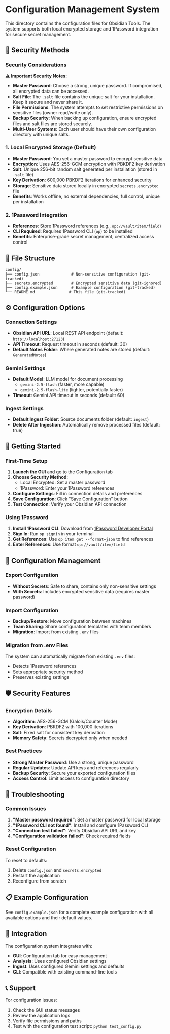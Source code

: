 # Configuration Management System

This directory contains the configuration files for Obsidian Tools. The system supports both local encrypted storage and 1Password integration for secure secret management.

## 🔐 Security Methods

### Security Considerations

**⚠️ Important Security Notes:**
- **Master Password**: Choose a strong, unique password. If compromised, all encrypted data can be accessed.
- **Salt File**: The `.salt` file contains the unique salt for your installation. Keep it secure and never share it.
- **File Permissions**: The system attempts to set restrictive permissions on sensitive files (owner read/write only).
- **Backup Security**: When backing up configuration, ensure encrypted files and salt files are stored securely.
- **Multi-User Systems**: Each user should have their own configuration directory with unique salts.

### 1. Local Encrypted Storage (Default)
- **Master Password**: You set a master password to encrypt sensitive data
- **Encryption**: Uses AES-256-GCM encryption with PBKDF2 key derivation
- **Salt**: Unique 256-bit random salt generated per installation (stored in `.salt` file)
- **Key Derivation**: 600,000 PBKDF2 iterations for enhanced security
- **Storage**: Sensitive data stored locally in encrypted `secrets.encrypted` file
- **Benefits**: Works offline, no external dependencies, full control, unique per installation

### 2. 1Password Integration
- **References**: Store 1Password references (e.g., `op://vault/item/field`)
- **CLI Required**: Requires 1Password CLI (`op`) to be installed
- **Benefits**: Enterprise-grade secret management, centralized access control

## 📁 File Structure

```
config/
├── config.json              # Non-sensitive configuration (git-tracked)
├── secrets.encrypted        # Encrypted sensitive data (git-ignored)
├── config.example.json      # Example configuration (git-tracked)
└── README.md               # This file (git-tracked)
```

## ⚙️ Configuration Options

### Connection Settings
- **Obsidian API URL**: Local REST API endpoint (default: `http://localhost:27123`)
- **API Timeout**: Request timeout in seconds (default: 30)
- **Default Notes Folder**: Where generated notes are stored (default: `GeneratedNotes`)

### Gemini Settings
- **Default Model**: LLM model for document processing
  - `gemini-2.5-flash` (faster, more capable)
  - `gemini-2.5-flash-lite` (lighter, potentially faster)
- **Timeout**: Gemini API timeout in seconds (default: 60)

### Ingest Settings
- **Default Ingest Folder**: Source documents folder (default: `ingest`)
- **Delete After Ingestion**: Automatically remove processed files (default: true)

## 🚀 Getting Started

### First-Time Setup
1. **Launch the GUI** and go to the Configuration tab
2. **Choose Security Method**:
   - Local Encrypted: Set a master password
   - 1Password: Enter your 1Password references
3. **Configure Settings**: Fill in connection details and preferences
4. **Save Configuration**: Click "Save Configuration" button
5. **Test Connection**: Verify your Obsidian API connection

### Using 1Password
1. **Install 1Password CLI**: Download from [1Password Developer Portal](https://developer.1password.com/docs/cli/)
2. **Sign In**: Run `op signin` in your terminal
3. **Get References**: Use `op item get --format=json` to find references
4. **Enter References**: Use format `op://vault/item/field`

## 🔄 Configuration Management

### Export Configuration
- **Without Secrets**: Safe to share, contains only non-sensitive settings
- **With Secrets**: Includes encrypted sensitive data (requires master password)

### Import Configuration
- **Backup/Restore**: Move configuration between machines
- **Team Sharing**: Share configuration templates with team members
- **Migration**: Import from existing `.env` files

### Migration from .env Files
The system can automatically migrate from existing `.env` files:
- Detects 1Password references
- Sets appropriate security method
- Preserves existing settings

## 🛡️ Security Features

### Encryption Details
- **Algorithm**: AES-256-GCM (Galois/Counter Mode)
- **Key Derivation**: PBKDF2 with 100,000 iterations
- **Salt**: Fixed salt for consistent key derivation
- **Memory Safety**: Secrets decrypted only when needed

### Best Practices
- **Strong Master Password**: Use a strong, unique password
- **Regular Updates**: Update API keys and references regularly
- **Backup Security**: Secure your exported configuration files
- **Access Control**: Limit access to configuration directory

## 🚨 Troubleshooting

### Common Issues
1. **"Master password required"**: Set a master password for local storage
2. **"1Password CLI not found"**: Install and configure 1Password CLI
3. **"Connection test failed"**: Verify Obsidian API URL and key
4. **"Configuration validation failed"**: Check required fields

### Reset Configuration
To reset to defaults:
1. Delete `config.json` and `secrets.encrypted`
2. Restart the application
3. Reconfigure from scratch

## 📋 Example Configuration

See `config.example.json` for a complete example configuration with all available options and their default values.

## 🔗 Integration

The configuration system integrates with:
- **GUI**: Configuration tab for easy management
- **Analysis**: Uses configured Obsidian settings
- **Ingest**: Uses configured Gemini settings and defaults
- **CLI**: Compatible with existing command-line tools

## 📞 Support

For configuration issues:
1. Check the GUI status messages
2. Review the application logs
3. Verify file permissions and paths
4. Test with the configuration test script: `python test_config.py`
